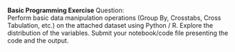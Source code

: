 **Basic Programming Exercise**
Question:<br>
Perform basic data manipulation operations (Group By, Crosstabs, Cross Tabulation, etc.) on the attached dataset using Python / R. Explore the distribution of the variables. Submit your notebook/code file presenting the code and the output.